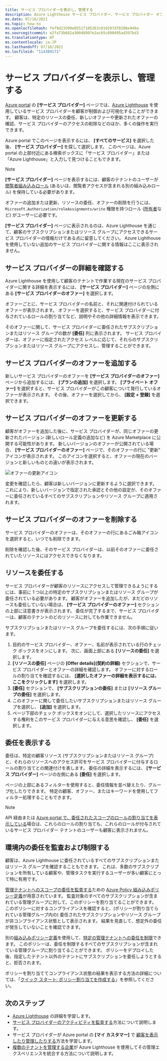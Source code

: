 ```yaml
---
title: サービス プロバイダーを表示し、管理する
description: Azure Lighthouse サービス プロバイダー、サービス プロバイダー オファー、委任リソースの情報を、Azure portal で見ることができます。
ms.date: 07/16/2021
ms.topic: how-to
ms.openlocfilehash: fef9d23209e0551f105263c019297df8208e940a
ms.sourcegitcommit: e2fa73b682a30048907e2acb5c890495ad397bd3
ms.translationtype: HT
ms.contentlocale: ja-JP
ms.lasthandoff: 07/16/2021
ms.locfileid: "114389171"
---
```

# <a name="view-and-manage-service-providers"></a>サービス プロバイダーを表示し、管理する

[Azure portal](https://portal.azure.com) の **[サービス プロバイダー]** ページでは、[Azure Lighthouse](../overview.md) を使用しているサービス プロバイダーを顧客が制御および可視化することができます。 顧客は、特定のリソースの委任、新しいオファーや更新されたオファーの確認、サービス プロバイダーのアクセスの削除などのほか、多くの操作を実行できます。

Azure portal でこのページを表示するには、 **[すべてのサービス]** を選択した後、 **[サービス プロバイダー]** を探して選択します。 このページは、Azure portal の上部付近にある検索ボックスに「サービス プロバイダー」または「Azure Lighthouse」と入力して見つけることもできます。

> [!NOTE]
> **[サービス プロバイダー]** ページを表示するには、顧客のテナントのユーザーが [閲覧者組み込みロール](../../role-based-access-control/built-in-roles.md#reader) (あるいは、閲覧者アクセスが含まれる別の組み込みロール) を保持している必要があります。
>
> オファーの追加または更新、リソースの委任、オファーの削除を行うには、`Microsoft.Authorization/roleAssignments/write` 権限を持つロール ([所有者](../../role-based-access-control/built-in-roles.md#owner)など) がユーザーに必要です。

**[サービス プロバイダー]** ページに表示されるのは、Azure Lighthouse を通じて、顧客のサブスクリプションまたはリソース グループにアクセスできるサービス プロバイダーの情報だけである点に留意してください。 Azure Lighthouse を使用していない追加のサービス プロバイダーに関する情報はここに表示されません。

## <a name="view-service-provider-details"></a>サービス プロバイダーの詳細を確認する

Azure Lighthouse を使用して顧客のテナントで作業する現在のサービス プロバイダーに関する詳細を表示するには、 **[サービス プロバイダー]** ページの左側にある **[サービス プロバイダーのオファー]** を選択します。

オファーごとに、サービス プロバイダーの名前と、それに関連付けられているオファーが表示されます。 オファーを選択すると、サービス プロバイダーに付与されているロールの割り当てなど、説明やその他の詳細情報を表示できます。

そのオファーに関して、サービス プロバイダーに委任されたサブスクリプションまたはリソース グループの数が **[委任]** 列に表示されます。 サービス プロバイダーは、オファーに指定されたアクセス レベルに応じて、それらのサブスクリプションまたはリソース グループにアクセスし、管理することができます。

## <a name="add-service-provider-offers"></a>サービス プロバイダーのオファーを追加する

新しいサービス プロバイダーのオファーを **[サービス プロバイダーのオファー]** ページから追加するには、 **[プランの追加]** を選択します。 **[プライベート オファー]** を選択すると、サービス プロバイダーがこの顧客について発行しているオファーが表示されます。 その後、オファーを選択してから、 **[設定 + 登録]** を選択できます。

## <a name="update-service-provider-offers"></a>サービス プロバイダーのオファーを更新する

顧客がオファーを追加した後に、サービス プロバイダーが、同じオファーの更新されたバージョン (新しいロール定義の追加など) を Azure Marketplace に公開する可能性があります。 新しいバージョンのオファーが公開されている場合、 **[サービス プロバイダーのオファー]** ページで、そのオファーの行に "更新" アイコンが表示されます。 このアイコンを選択すると、オファーの現在のバージョンと新しいものとの違いが表示されます。

 ![オファーの更新アイコン](../media/update-offer.jpg)

変更を確認したら、顧客は新しいバージョンに更新するように選択できます。 これにより、新しいバージョンで指定された承認とその他の設定が、そのオファーに委任されているすべてのサブスクリプションやリソース グループに適用されます。

## <a name="remove-service-provider-offers"></a>サービス プロバイダーのオファーを削除する

サービス プロバイダーのオファーは、そのオファーの行にあるごみ箱アイコンを選択すると、いつでも削除できます。

削除を確認した後、そのサービス プロバイダーは、以前そのオファーに委任されていたリソースにはアクセスできなくなります。

## <a name="delegate-resources"></a>リソースを委任する

サービス プロバイダーが顧客のリソースにアクセスして管理できるようにするには、事前に 1 つ以上の特定のサブスクリプションまたはリソース グループが委任されている必要があります。 顧客がオファーを追加したが、まだどのリソースも委任していない場合は、 **[サービス プロバイダーのオファー]** セクションの上部に注意書きが表示されます。 委任が完了するまで、サービス プロバイダーは、顧客のテナントのどのリソースに対しても作業できません。

サブスクリプションまたはリソース グループを委任するには、次の手順に従います。

1. 目的のサービス プロバイダー、オファー、名前が表示されている行のチェック ボックスをオンにします。 次に、画面上部にある **[リソースの委任]** を選択します。
1. **[リソースの委任]** ページの **[Offer details]\(契約の詳細\)** セクションで、サービス プロバイダーとオファーの詳細を確認します。 オファーに対するロールの割り当てを確認するには、 **[選択したオファーの詳細を表示するには、ここをクリックします]** を選択します。
1. **[委任]** セクションで、 **[サブスクリプションの委任]** または **[リソース グループの委任]** を選択します。
1. このオファーに関して委任したいサブスクリプションまたはリソース グループを選択し、 **[追加]** を選択します。
1. ページ下部のチェック ボックスをオンにして、選択したリソースにアクセスする権利をこのサービス プロバイダーに与える意思を確認し、 **[委任]** を選択します。

## <a name="view-delegations"></a>委任を表示する

委任は、特定の顧客リソース (サブスクリプションまたはリソース グループ) と、それらのリソースへのアクセス許可をサービス プロバイダーに付与するロールの割り当てとの関連付けを表します。 委任の詳細を表示するには、 **[サービス プロバイダー]** ページの左側にある **[委任]** を選択します。

ページの上部にあるフィルターを使用すると、委任情報を並べ替えたり、グループ化したりできます。 特定の顧客、オファー、またはキーワードを使用してフィルター処理することもできます。

> [!NOTE]
> API 経由または [Azure portal で、委任されたスコープのロールの割り当てを表示している](../../role-based-access-control/role-assignments-list-portal.md#list-role-assignments-at-a-scope)場合は、これらのロールの割り当ても、これらのロールが付与されているサービス プロバイダー テナントのユーザーも顧客に表示されません。

## <a name="audit-and-restrict-delegations-in-your-environment"></a>環境内の委任を監査および制限する

顧客は、Azure Lighthouse に委任されているすべてのサブスクリプションまたはリソース グループを確認することもできます。 これは、多数のサブスクリプションを所有している顧客や、管理タスクを実行するユーザーが多い顧客にとって特に有用です。

[管理テナントへのスコープの委任を監査する](https://github.com/Azure/azure-policy/blob/master/built-in-policies/policyDefinitions/Lighthouse/Lighthouse_Delegations_Audit.json)ための [Azure Policy 組み込みポリシー定義](../../governance/policy/samples/built-in-policies.md#lighthouse)が用意されています。 監査対象のすべてのサブスクリプションが含まれている管理グループに対して、このポリシーを割り当てることができます。 このポリシーに対するコンプライアンスを確認すると、(ポリシーが割り当てられている管理グループ内の) 委任されたサブスクリプションやリソース グループ が非コンプライアンス状態として表示されます。 結果を見直して、想定外の委任が発生していないことを確認できます。

別の[組み込みポリシー定義](../../governance/policy/samples/built-in-policies.md#lighthouse)を使用して、[特定の管理テナントへの委任を制限](https://github.com/Azure/azure-policy/blob/master/built-in-policies/policyDefinitions/Lighthouse/AllowCertainManagingTenantIds_Deny.json)できます。 このポリシーは、委任を制限するすべてのサブスクリプションが含まれている管理グループに割り当てることができます。 ポリシーをデプロイした後、指定したテナント以外のテナントにサブスクリプションを委任しようとすると、拒否されます。

ポリシーを割り当ててコンプライアンス状態の結果を表示する方法の詳細については、「[クイック スタート: ポリシー割り当てを作成する](../../governance/policy/assign-policy-portal.md)」を参照してください。

## <a name="next-steps"></a>次のステップ

- [Azure Lighthouse](../overview.md) の詳細を学習します。
- [サービス プロバイダーのアクティビティを監査する](view-service-provider-activity.md)方法について説明します。
- サービス プロバイダーが Azure portal の **[マイ カスタマー]** で [顧客を表示したり管理したりする](view-manage-customers.md)方法を学習します。
- [複数のテナントを管理する企業](../concepts/enterprise.md)が Azure Lighthouse を使用してその管理エクスペリエンスを統合する方法について説明します。
